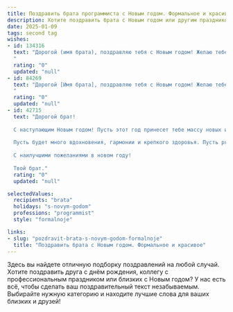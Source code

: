 ```yaml
---
title: Поздравить брата программиста с Новым годом. Формальное и красивое
description: Хотите поздравить брата с Новым годом или другим праздником? Наш ИИ создаст незабываемое поздравление, а вы обязательно выделитесь среди других.  
date: 2025-01-09
tags: second tag
wishes:
- id: 134316
  text: "Дорогой (имя брата), поздравляю тебя с Новым годом! Желаю тебе в наступающем году новых профессиональных успехов в твоей непростой, но увлекательной работе программиста, интересных задач и реализации самых смелых проектов. Пусть год будет полон вдохновения, стабильности и благополучия. Счастья тебе и твоим близким!
  "
  rating: "0"
  updated: "null"
- id: 84269
  text: "Дорогой [Имя брата], поздравляю тебя с Новым годом! Желаю тебе в новом году новых профессиональных успехов в твоей непростой, но интересной работе программиста, вдохновения для реализации самых смелых идей и, конечно же, крепкого здоровья, благополучия и счастья. Пусть все задуманное с легкостью воплотится в реальность! С Новым годом!
  "
  rating: "0"
  updated: "null"
- id: 42715
  text: "Дорогой брат!
  
  С наступающим Новым годом! Пусть этот год принесет тебе массу новых идей и успешных проектов в мире программирования. Желаю, чтобы каждый код, который ты пишешь, был легким и элегантным, а каждый решенный алгоритм — шагом к новым достижениям.
  
  Пусть будет много вдохновения, гармонии и крепкого здоровья. Пусть рядом будут верные друзья, с которыми захочется делиться не только успехами, но и радостью в каждом мгновении. Надеюсь, что грядущий год станет для тебя временем удивительных открытий и ярких побед.
  
  С наилучшими пожеланиями в новом году!
  
  Твой брат."
  rating: "0"
  updated: "null"

selectedValues:
  recipients: "brata"
  holidays: "s-novym-godom"
  professions: "programmist"
  style: "formalnoje"

links:
- slug: "pozdravit-brata-s-novym-godom-formalnoje"
  title: "Поздравить брата с Новым годом. Формальное и красивое"
---
```


Здесь вы найдете отличную подборку поздравлений на любой случай.
Хотите поздравить друга с днём рождения, коллегу с профессиональным праздником или близких с Новым годом? У нас есть всё, чтобы сделать ваш поздравительный текст незабываемым. Выбирайте нужную категорию и находите лучшие слова для ваших близких и друзей!
